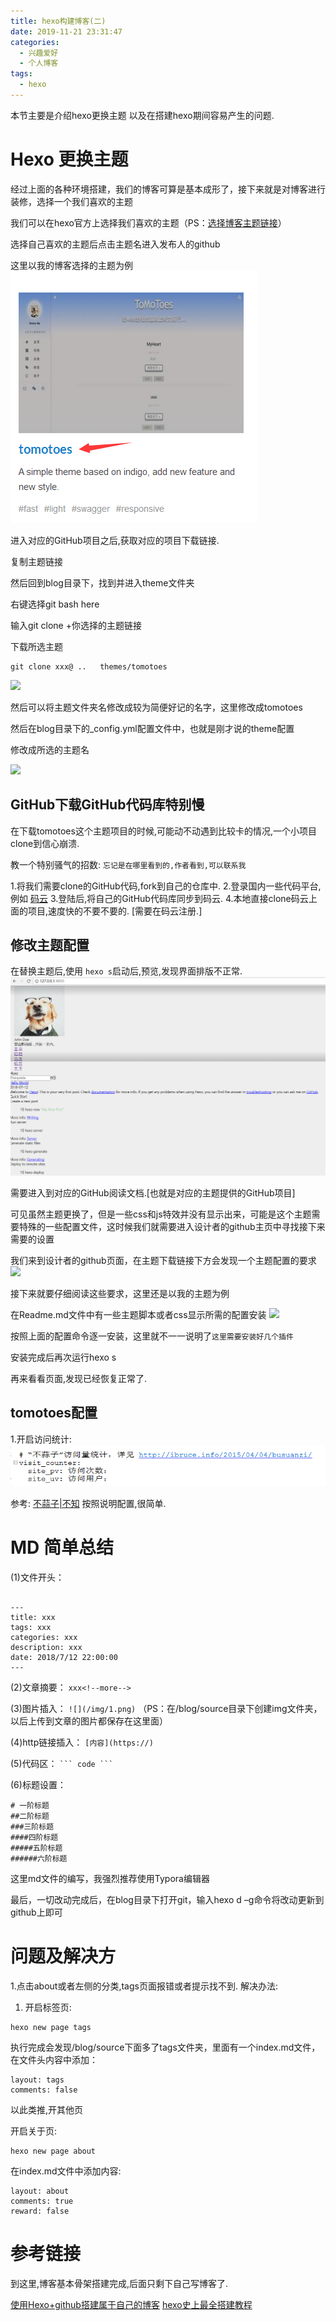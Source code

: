 ```yaml
---
title: hexo构建博客(二)
date: 2019-11-21 23:31:47
categories:
  - 兴趣爱好
  - 个人博客
tags:
  - hexo
---
```


本节主要是介绍hexo更换主题
以及在搭建hexo期间容易产生的问题.

# Hexo 更换主题

经过上面的各种环境搭建，我们的博客可算是基本成形了，接下来就是对博客进行装修，选择一个我们喜欢的主题

我们可以在hexo官方上选择我们喜欢的主题（PS：[选择博客主题链接](https://hexo.io/themes/)）

选择自己喜欢的主题后点击主题名进入发布人的github

这里以我的博客选择的主题为例
![选取的博客](/images/2019/11/21.png)

进入对应的GitHub项目之后,获取对应的项目下载链接.

复制主题链接

然后回到blog目录下，找到并进入theme文件夹

右键选择git bash here

输入git clone +你选择的主题链接

下载所选主题
```angular2html
git clone xxx@ ..   themes/tomotoes
```
![](https://foxgrin.github.io/img/Hexo/23.png)

然后可以将主题文件夹名修改成较为简便好记的名字，这里修改成tomotoes

然后在blog目录下的_config.yml配置文件中，也就是刚才说的theme配置

修改成所选的主题名

![](https://foxgrin.github.io/img/Hexo/24.png)

## GitHub下载GitHub代码库特别慢

在下载tomotoes这个主题项目的时候,可能动不动遇到比较卡的情况,一个小项目clone到信心崩溃.

教一个特别骚气的招数: `忘记是在哪里看到的,作者看到,可以联系我`

1.将我们需要clone的GitHub代码,fork到自己的仓库中. 
2.登录国内一些代码平台,例如 [码云](https://gitee.com/) 
3.登陆后,将自己的GitHub代码库同步到码云.
4.本地直接clone码云上面的项目,速度快的不要不要的. [需要在码云注册.]

## 修改主题配置

在替换主题后,使用 `hexo s`启动后,预览,发现界面排版不正常.
![](/images/2019/11/25.png)

需要进入到对应的GitHub阅读文档.[也就是对应的主题提供的GitHub项目]

可见虽然主题更换了，但是一些css和js特效并没有显示出来，可能是这个主题需要特殊的一些配置文件，这时候我们就需要进入设计者的github主页中寻找接下来需要的设置

我们来到设计者的github页面，在主题下载链接下方会发现一个主题配置的要求
![](https://foxgrin.github.io/img/Hexo/26.png)

接下来就要仔细阅读这些要求，这里还是以我的主题为例

在Readme.md文件中有一些主题脚本或者css显示所需的配置安装
![](https://foxgrin.github.io/img/Hexo/27.png)

按照上面的配置命令逐一安装，这里就不一一说明了`这里需要安装好几个插件`

安装完成后再次运行hexo s

再来看看页面,发现已经恢复正常了.

## tomotoes配置

1.开启访问统计:
![访问统计](/images/2019/11/1.png)

参考: [不蒜子|不知](http://ibruce.info/2015/04/04/busuanzi/) 
按照说明配置,很简单.




# MD 简单总结
(1)文件开头：
``` 

---
title: xxx
tags: xxx
categories: xxx
description: xxx
date: 2018/7/12 22:00:00
---

```
(2)文章摘要：
`xxx<!--more-->
`

(3)图片插入：
`![](/img/1.png)`
（PS：在/blog/source目录下创建img文件夹，以后上传到文章的图片都保存在这里面）

(4)http链接插入：
`[内容](https://)`

(5)代码区：
` ``` code ``` `

(6)标题设置：
```
# 一阶标题 
##二阶标题 
###三阶标题 
####四阶标题 
#####五阶标题 
######六阶标题
```
这里md文件的编写，我强烈推荐使用Typora编辑器

最后，一切改动完成后，在blog目录下打开git，输入hexo d –g命令将改动更新到github上即可

# 问题及解决方

1.点击about或者左侧的分类,tags页面报错或者提示找不到.
解决办法:
1) 开启标签页:
```angular2html
hexo new page tags
```
执行完成会发现/blog/source下面多了tags文件夹，里面有一个index.md文件，在文件头内容中添加：

```angular2html
layout: tags
comments: false
```
以此类推,开其他页

开启关于页:
```angular2html
hexo new page about
```
在index.md文件中添加内容:
```angular2html
layout: about
comments: true
reward: false
```



# 参考链接
到这里,博客基本骨架搭建完成,后面只剩下自己写博客了.

[使用Hexo+github搭建属于自己的博客](https://Foxgrin.github.io/posts/29757/)
[hexo史上最全搭建教程](https://blog.csdn.net/sinat_37781304/article/details/82729029)





